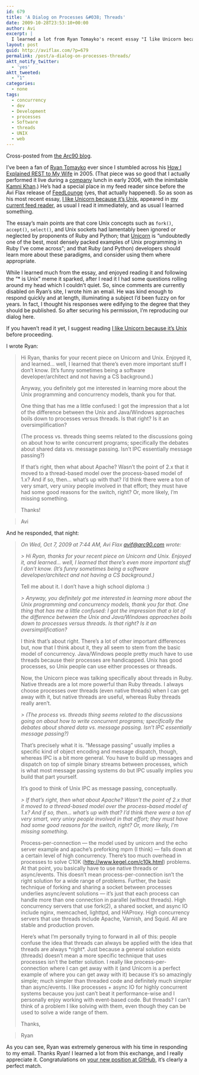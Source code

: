 ```yaml
---
id: 679
title: 'A Dialog on Processes &#038; Threads'
date: 2009-10-28T23:53:10+00:00
author: Avi
excerpt: |
  I learned a lot from Ryan Tomayko's recent essay "I like Unicorn because it's Unix", and after I read it I had some questions rolling around my head which I couldn't quiet. So I wrote him an email. He was kind enough to respond quickly and at length, illuminating a subject I'd been fuzzy on for years. In fact, I thought his responses were edifying to the degree that they should be published. So after securing his permission, I'm reproducing our dialog here.
layout: post
guid: http://aviflax.com/?p=679
permalink: /post/a-dialog-on-processes-threads/
aktt_notify_twitter:
  - 'yes'
aktt_tweeted:
  - "1"
categories:
  - none
tags:
  - concurrency
  - dev
  - Development
  - processes
  - Software
  - threads
  - UNIX
  - web
---
```

Cross-posted from [the Arc90 blog](http://blog.arc90.com/2009/10/26/a-dialog-on-processes-threads/).

I&#8217;ve been a fan of [Ryan Tomayko](http://tomayko.com/) ever since I stumbled across his [How I Explained REST to My Wife](http://tomayko.com/writings/rest-to-my-wife) in 2005. (That piece was so good that I actually performed it live during a [company](http://arc90.com) lunch in early 2006, with the inimitable [Kamni Khan](http://arc90.com/people/kamni-khan/).) He&#8217;s had a special place in my feed reader since before the Avi Flax release of [FeedLounge](http://en.wikipedia.org/wiki/FeedLounge) (yes, that actually happened). So as soon as his most recent essay, [I like Unicorn because it&#8217;s Unix](http://tomayko.com/writings/unicorn-is-unix), appeared in [my current feed reader](http://en.wikipedia.org/wiki/Google_Reader), as usual I read it immediately, and as usual I learned something.

The essay&#8217;s main points are that core Unix concepts such as `fork()`, `accept()`, `select()`, and Unix sockets had lamentably been ignored or neglected by proponents of Ruby and Python; that [Unicorn](http://unicorn.bogomips.org/) is <q cite="http://tomayko.com/writings/unicorn-is-unix">undoubtedly one of the best, most densely packed examples of Unix programming in Ruby I&#8217;ve come across</q>; and that Ruby (and Python) developers should learn more about these paradigms, and consider using them where appropriate.

While I learned much from the essay, and enjoyed reading it and following the &#8220;* is Unix&#8221; meme it sparked, after I read it I had some questions rolling around my head which I couldn&#8217;t quiet. So, since comments are currently disabled on Ryan&#8217;s site, I wrote him an email. He was kind enough to respond quickly and at length, illuminating a subject I&#8217;d been fuzzy on for years. In fact, I thought his responses were edifying to the degree that they should be published. So after securing his permission, I&#8217;m reproducing our dialog here.

<!--more-->

If you haven&#8217;t read it yet, I suggest reading [I like Unicorn because it&#8217;s Unix](http://tomayko.com/writings/unicorn-is-unix) before proceeding.

I wrote Ryan:

> Hi Ryan, thanks for your recent piece on Unicorn and Unix. Enjoyed it, and learned… well, I learned that there&#8217;s even more important stuff I don&#8217;t know. (It&#8217;s funny sometimes being a software developer/architect and not having a CS background.)
> 
> Anyway, you definitely got me interested in learning more about the Unix programming and concurrency models, thank you for that.
> 
> One thing that has me a little confused: I got the impression that a lot of the difference between the Unix and Java/Windows approaches boils down to processes versus threads. Is that right? Is it an oversimplification?
> 
> (The process vs. threads thing seems related to the discussions going on about how to write concurrent programs; specifically the debates about shared data vs. message passing. Isn&#8217;t IPC essentially message passing?)
> 
> If that&#8217;s right, then what about Apache? Wasn&#8217;t the point of 2.x that it moved to a thread-based model over the process-based model of 1.x? And if so, then… what&#8217;s up with that? I&#8217;d think there were a ton of very smart, very unixy people involved in that effort; they must have had some good reasons for the switch, right? Or, more likely, I&#8217;m missing something.
> 
> Thanks!
  
> Avi 

And he responded, that night:

> _On Wed, Oct 7, 2009 at 7:44 AM, Avi Flax <avif@arc90.com> wrote:_
> 
> _> Hi Ryan, thanks for your recent piece on Unicorn and Unix. Enjoyed it, and learned… well, I learned that there&#8217;s even more important stuff I don&#8217;t know. (It&#8217;s funny sometimes being a software developer/architect and not having a CS background.)_
> 
> Tell me about it. I don&#8217;t have a high school diploma :)
> 
> _> Anyway, you definitely got me interested in learning more about the Unix programming and concurrency models, thank you for that. One thing that has me a little confused: I got the impression that a lot of the difference between the Unix and Java/Windows approaches boils down to processes versus threads. Is that right? Is it an oversimplification?_
> 
> I think that&#8217;s about right. There&#8217;s a lot of other important differences but, now that I think about it, they all seem to stem from the basic model of concurrency. Java/Windows people pretty much have to use threads because their processes are handicapped. Unix has good processes, so Unix people can use either processes or threads.
> 
> Now, the Unicorn piece was talking specifically about threads in Ruby. Native threads are a lot more powerful than Ruby threads. I always choose processes over threads (even native threads) when I can get away with it, but native threads are useful, whereas Ruby threads really aren&#8217;t.
> 
> _> (The process vs. threads thing seems related to the discussions going on about how to write concurrent programs; specifically the debates about shared data vs. message passing. Isn&#8217;t IPC essentially message passing?)_
> 
> That&#8217;s precisely what it is. &#8220;Message passing&#8221; usually implies a specific kind of object encoding and message dispatch, though, whereas IPC is a bit more general. You have to build up messages and dispatch on top of simple binary streams between processes, which is what most message passing systems do but IPC usually implies you build that part yourself.
> 
> It&#8217;s good to think of Unix IPC as message passing, conceptually.
> 
> _> If that&#8217;s right, then what about Apache? Wasn&#8217;t the point of 2.x that it moved to a thread-based model over the process-based model of 1.x? And if so, then… what&#8217;s up with that? I&#8217;d think there were a ton of very smart, very unixy people involved in that effort; they must have had some good reasons for the switch, right? Or, more likely, I&#8217;m missing something._
> 
> Process-per-connection &#8212; the model used by unicorn and the echo server example and apache&#8217;s preforking mpm (I think) &#8212; falls down at a certain level of high concurrency. There&#8217;s too much overhead in processes to solve C10K (http://www.kegel.com/c10k.html) problems. At that point, you basically have to use native threads or async/events. This doesn&#8217;t mean process-per-connection isn&#8217;t the right solution for a wide range of problems. Further, the basic technique of forking and sharing a socket between processes underlies async/event solutions &#8212; it&#8217;s just that each process can handle more than one connection in parallel (without threads). High concurrency servers that use fork(2), a shared socket, and async IO include nginx, memcached, lighttpd, and HAProxy. High concurrency servers that use threads include Apache, Varnish, and Squid. All are stable and production proven.
> 
> Here&#8217;s what I&#8217;m personally trying to forward in all of this: people confuse the idea that threads can always be applied with the idea that threads are always \*right\*. Just because a general solution exists (threads) doesn&#8217;t mean a more specific technique that uses processes isn&#8217;t the better solution. I really like process-per-connection where I can get away with it (and Unicorn is a perfect example of where you can get away with it) because it&#8217;s so amazingly simple; much simpler than threaded code and definitely much simpler than async/events. I like processes + async IO for highly concurrent systems because you just can&#8217;t beat it performance-wise and I personally enjoy working with event-based code. But threads? I can&#8217;t think of a problem I like solving with them, even though they can be used to solve a wide range of them.
> 
> Thanks,
  
> Ryan

As you can see, Ryan was extremely generous with his time in responding to my email. Thanks Ryan! I learned a lot from this exchange, and I really appreciate it. Congratulations on [your new position at GitHub](http://github.com/blog/529-ryan-tomayko-is-a-githubber), it&#8217;s clearly a perfect match.